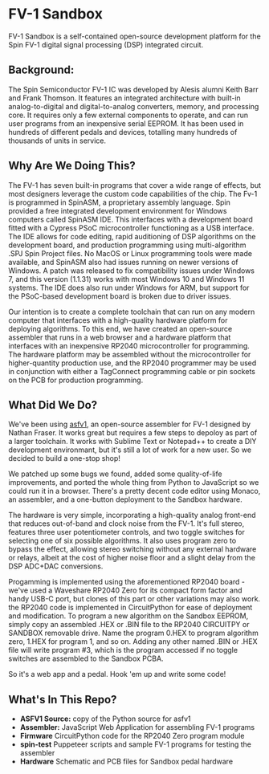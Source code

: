 # FV-1 Sandbox
FV-1 Sandbox is a self-contained open-source development platform for the Spin FV-1 digital signal processing (DSP) integrated circuit.  

## Background:
The Spin Semiconductor FV-1 IC was developed by Alesis alumni Keith Barr and Frank Thomson.  It features an integrated architecture with built-in analog-to-digital and digital-to-analog converters, memory, and processing core.  It requires only a few external components to operate, and can run user programs from an inexpensive serial EEPROM.  It has been used in hundreds of different pedals and devices, totalling many hundreds of thousands of units in service.

## Why Are We Doing This?
The FV-1 has seven built-in programs that cover a wide range of effects, but most designers leverage the custom code capabilities of the chip.  The Fv-1 is programmed in SpinASM, a proprietary assembly language.  Spin provided a free integrated development environment for Windows computers called SpinASM IDE.  This interfaces with a development board fitted with a Cypress PSoC microcontroller functioning as a USB interface.  The IDE allows for code editing, rapid auditioning of DSP algorithms on the development board, and production programming using multi-algorithm .SPJ Spin Project files.  No MacOS or Linux programming tools were made available, and SpinASM also had issues running on newer versions of Windows.  A patch was released to fix compatibility issues under Windows 7, and this version (1.1.31) works with most Windows 10 and Windows 11 systems.  The IDE does also run under Windows for ARM, but support for the PSoC-based development board is broken due to driver issues.

Our intention is to create a complete toolchain that can run on any modern computer that interfaces with a high-quality hardware platform for deploying algorithms.  To this end, we have created an open-source assembler that runs in a web browser and a hardware platform that interfaces with an inexpensive RP2040 microcontroller for programming.  The hardware platform may be assembled without the microcontroller for higher-quantity production use, and the RP2040 programmer may be used in conjunction with either a TagConnect programming cable or pin sockets on the PCB for production programming.

## What Did We Do?
We've been using [asfv1](https://github.com/ndf-zz/asfv1), an open-source assembler for FV-1 designed by Nathan Fraser.  It works great but requires a few steps to depoloy as part of a larger toolchain.  It works with Sublime Text or Notepad++ to create a DIY development environmant, but it's still a lot of work for a new user.  So we decided to build a one-stop shop!

We patched up some bugs we found, added some quality-of-life improvements, and ported the whole thing from Python to JavaScript so we could run it in a browser.  There's a pretty decent code editor using Monaco, an assembler, and a one-button deployment to the Sandbox hardware.

The hardware is very simple, incorporating a high-quality analog front-end that reduces out-of-band and clock noise from the FV-1.  It's full stereo, features three user potentiometer controls, and two toggle switches for selecting one of six possible algorithms.  It also uses program zero to bypass the effect, allowing stereo switching without any external hardware or relays, albeit at the cost of higher noise floor and a slight delay from the DSP ADC+DAC conversions.

Progamming is implemented using the aforementioned RP2040 board - we've used a Waveshare RP2040 Zero for its compact form factor and handy USB-C port, but clones of this part or other variations may also work.  the RP2040 code is implemented in CircuitPython for ease of deployment and modification.  To program a new algorithm on the Sandbox EEPROM, simply copy an assembled .HEX or .BIN file to the RP2040 CIRCUITPY or SANDBOX removable drive.  Name the program 0.HEX to program algorithm zero, 1.HEX for program 1, and so on.  Adding any other named .BIN or .HEX file will write program #3, which is the program accessed if no toggle switches are assembled to the Sandbox PCBA.

So it's a web app and a pedal.  Hook 'em up and write some code!

## What's In This Repo?
* **ASFV1 Source:**  copy of the Python source for asfv1
* **Assembler:**  JavaScript Web Application for assembling FV-1 programs
* **Firmware**  CircuitPython code for the RP2040 Zero program module
* **spin-test**  Puppeteer scripts and sample FV-1 programs for testing the assembler
* **Hardware**  Schematic and PCB files for Sandbox pedal hardware

